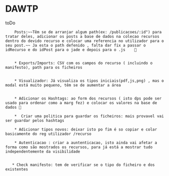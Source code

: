 # DAWTP



toDo


        Posts:~~Tẽm se de arranjar algum path(ex: /publicacoes/:id") para tratar deles, adicionar os posts a base de dados na colecao recursos dentro do devido recurso e colocar uma referencia no utilizador para o seu post.~~ Ja esta o path defenido , falta dar fix a passar o idRecurso e do idPost para o jade e depois para o .js    💯
        
        
        * Exports/Imports: CSV com os campos do recurso ( incluindo o manifesto), path para os ficheiros
        

        * Visualizador: Já visualiza os tipos iniciais(pdf,js,png) , mas o modal está muito pequeno, têm se de aumentar a área
        
        
        * Adicionar os Hashtags: ao form dos recursos ( isto dps pode ser usado para ordenar como a marg fez) e colocar os valores na base de dados 💯
        
        *  Criar uma politica para guardar os ficheiros: mais provavel vai ser guardar pelos hashtags
        
        * Adicionar tipos novos: deixar isto po fim é so copiar e colar basicamente do reg utilizador /recurso
        
        * Autenticacao : criar a auntenticacao, isto ainda vai afetar a forma como são mostrados os recursos, para já está a mostrar tudo independentemente da visibilidade
        
        
       * Check manifesto: tem de verificar se o tipo do ficheiro e dos existentes              

